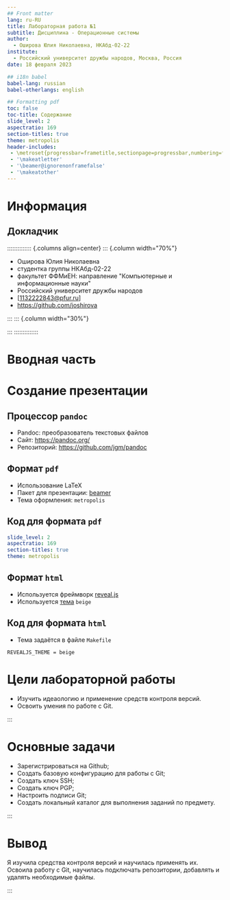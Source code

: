 ```yaml
---
## Front matter
lang: ru-RU
title: Лабораторная работа №1
subtitle: Дисциплина - Операционные системы
author:
  - Оширова Юлия Николаевна, НКАбд-02-22
institute:
  - Российский университет дружбы народов, Москва, Россия
date: 18 февраля 2023

## i18n babel
babel-lang: russian
babel-otherlangs: english

## Formatting pdf
toc: false
toc-title: Содержание
slide_level: 2
aspectratio: 169
section-titles: true
theme: metropolis
header-includes:
 - \metroset{progressbar=frametitle,sectionpage=progressbar,numbering=fraction}
 - '\makeatletter'
 - '\beamer@ignorenonframefalse'
 - '\makeatother'
---
```


# Информация

## Докладчик

:::::::::::::: {.columns align=center}
::: {.column width="70%"}

  * Оширова Юлия Николаевна
  * студентка группы НКАбд-02-22
  * факультет ФФМиЕН: направление "Компьютерные и информационные науки"
  * Российский университет дружбы народов
  * [1132222843@pfur.ru]
  * <https://github.com/joshirova>

:::
::: {.column width="30%"}


:::
::::::::::::::

# Вводная часть



# Создание презентации

## Процессор `pandoc`

- Pandoc: преобразователь текстовых файлов
- Сайт: <https://pandoc.org/>
- Репозиторий: <https://github.com/jgm/pandoc>

## Формат `pdf`

- Использование LaTeX
- Пакет для презентации: [beamer](https://ctan.org/pkg/beamer)
- Тема оформления: `metropolis`

## Код для формата `pdf`

```yaml
slide_level: 2
aspectratio: 169
section-titles: true
theme: metropolis
```

## Формат `html`

- Используется фреймворк [reveal.js](https://revealjs.com/)
- Используется [тема](https://revealjs.com/themes/) `beige`

## Код для формата `html`

- Тема задаётся в файле `Makefile`

```make
REVEALJS_THEME = beige 
```

# Цели лабораторной работы

- Изучить идеаологию и применение средств контроля версий.
- Освоить умения по работе с Git.



:::

# Основные задачи

- Зарегистрироваться на Github;
- Создать базовую конфигурацию для работы с Git; 
- Создать ключ SSH;
- Создать ключ PGP; 
- Настроить подписи Git;
- Создать локальный каталог для выполнения заданий по предмету.

:::

# Вывод

Я изучила средства контроля версий и научилась применять их. Освоила работу с Git, научилась подключать репозитории, добавлять и удалять необходимые файлы.

:::

